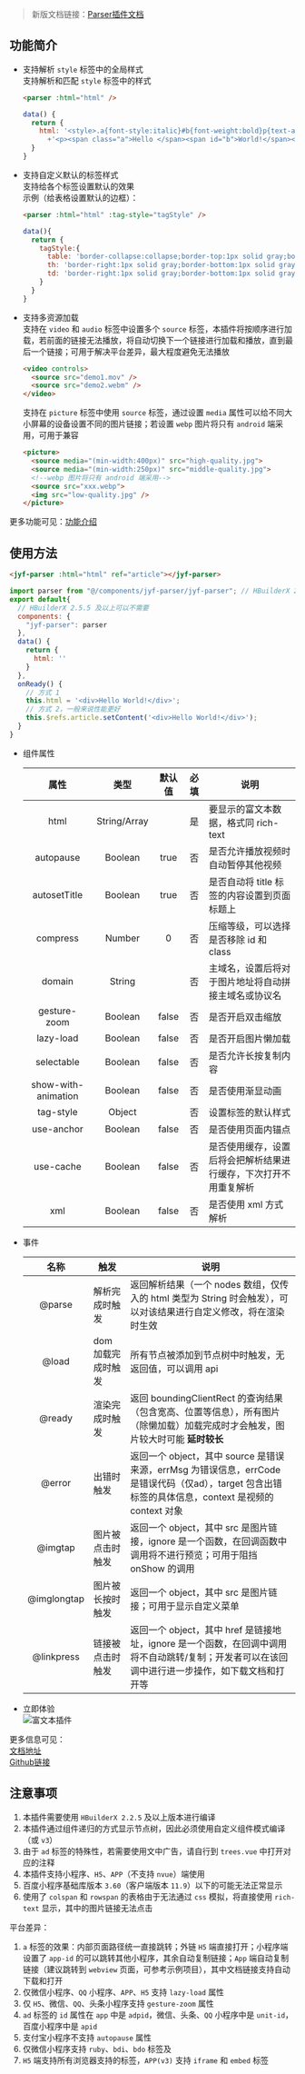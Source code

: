 >新版文档链接：[Parser插件文档](https://jin-yufeng.github.io/Parser)  

## 功能简介 ##
- 支持解析 `style` 标签中的全局样式  
  支持解析和匹配 `style` 标签中的样式 
  ``` html
  <parser :html="html" />
  ```
  ``` javascript
  data() {
    return {
      html: '<style>.a{font-style:italic}#b{font-weight:bold}p{text-align:center}</style>'
  	    +'<p><span class="a">Hello </span><span id="b">World!</span></p>'
    }
  }
  ```

- 支持自定义默认的标签样式  
  支持给各个标签设置默认的效果  
  示例（给表格设置默认的边框）：
  ```html
  <parser :html="html" :tag-style="tagStyle" />
  ```
  ```javascript
  data(){
    return {
      tagStyle:{
        table: 'border-collapse:collapse;border-top:1px solid gray;border-left:1px solid gray;',
        th: 'border-right:1px solid gray;border-bottom:1px solid gray;',
        td: 'border-right:1px solid gray;border-bottom:1px solid gray;'
      }
    }
  }
  ```

- 支持多资源加载  
  支持在 `video` 和 `audio` 标签中设置多个 `source` 标签，本插件将按顺序进行加载，若前面的链接无法播放，将自动切换下一个链接进行加载和播放，直到最后一个链接；可用于解决平台差异，最大程度避免无法播放
  ```html
  <video controls>
    <source src="demo1.mov" />
    <source src="demo2.webm" />
  </video>
  ```
  支持在 `picture` 标签中使用 `source` 标签，通过设置 `media` 属性可以给不同大小屏幕的设备设置不同的图片链接；若设置 `webp` 图片将只有 `android` 端采用，可用于兼容
  ```html
  <picture>
    <source media="(min-width:400px)" src="high-quality.jpg">
    <source media="(min-width:250px)" src="middle-quality.jpg">
    <!--webp 图片将只有 android 端采用-->
    <source src="xxx.webp">
    <img src="low-quality.jpg" />
  </picture>
  ```
 
更多功能可见：[功能介绍](https://jin-yufeng.github.io/Parser/#/)

## 使用方法 ##
```html
<jyf-parser :html="html" ref="article"></jyf-parser>
```
```javascript
import parser from "@/components/jyf-parser/jyf-parser"; // HBuilderX 2.5.5 及以上可以不需要
export default{
  // HBuilderX 2.5.5 及以上可以不需要
  components: {
    "jyf-parser": parser
  },
  data() {
    return {
      html: ''
    }
  },
  onReady() {
    // 方式 1
    this.html = '<div>Hello World!</div>';
    // 方式 2，一般来说性能更好
    this.$refs.article.setContent('<div>Hello World!</div>');
  }
}
```

- 组件属性  

  | 属性 | 类型 | 默认值 | 必填 | 说明 |
  |:----:|:----:|:----:|:----:|----|
  | html | String/Array | | 是 | 要显示的富文本数据，格式同 rich-text |
  | autopause | Boolean | true | 否 | 是否允许播放视频时自动暂停其他视频 |
  | autosetTitle | Boolean | true | 否 | 是否自动将 title 标签的内容设置到页面标题上 |
  | compress | Number | 0 | 否 | 压缩等级，可以选择是否移除 id 和 class |
  | domain | String |  | 否 | 主域名，设置后将对于图片地址将自动拼接主域名或协议名 |
  | gesture-zoom | Boolean | false | 否 | 是否开启双击缩放 |
  | lazy-load | Boolean | false | 否 | 是否开启图片懒加载 |
  | selectable | Boolean | false | 否 | 是否允许长按复制内容 |
  | show-with-animation | Boolean | false | 否 | 是否使用渐显动画 |
  | tag-style | Object | | 否 | 设置标签的默认样式 |
  | use-anchor | Boolean | false | 否 | 是否使用页面内锚点 |
  | use-cache | Boolean | false | 否 | 是否使用缓存，设置后将会把解析结果进行缓存，下次打开不用重复解析 |
  | xml | Boolean | false | 否 | 是否使用 xml 方式解析 |

- 事件  

  | 名称 | 触发 | 说明 |
  |:----:|----|----|
  | @parse | 解析完成时触发 | 返回解析结果（一个 nodes 数组，仅传入的 html 类型为 String 时会触发），可以对该结果进行自定义修改，将在渲染时生效 |
  | @load | dom 加载完成时触发 | 所有节点被添加到节点树中时触发，无返回值，可以调用 api |
  | @ready | 渲染完成时触发 | 返回 boundingClientRect 的查询结果（包含宽高、位置等信息），所有图片（除懒加载）加载完成时才会触发，图片较大时可能 **延时较长** |
  | @error | 出错时触发 | 返回一个 object，其中 source 是错误来源，errMsg 为错误信息，errCode 是错误代码（仅ad），target 包含出错标签的具体信息，context 是视频的 context 对象 |
  | @imgtap | 图片被点击时触发 | 返回一个 object，其中 src 是图片链接，ignore 是一个函数，在回调函数中调用将不进行预览；可用于阻挡 onShow 的调用 |
  | @imglongtap | 图片被长按时触发 | 返回一个 object，其中 src 是图片链接；可用于显示自定义菜单 |
  | @linkpress | 链接被点击时触发 | 返回一个 object，其中 href 是链接地址，ignore 是一个函数，在回调中调用将不自动跳转/复制；开发者可以在该回调中进行进一步操作，如下载文档和打开等 | 

- 立即体验  
  ![富文本插件](https://6874-html-foe72-1259071903.tcb.qcloud.la/md/md5.jpg?sign=9e6729ea9ccb15da6f3d301cd31a4f08&t=1572768042)   

更多信息可见：  
[文档地址](https://jin-yufeng.github.io/Parser)  
[Github链接](https://github.com/jin-yufeng/Parser)  

## 注意事项 ##
1. 本插件需要使用 `HBuilderX 2.2.5` 及以上版本进行编译  
2. 本插件通过组件递归的方式显示节点树，因此必须使用自定义组件模式编译（或 `v3`）  
3. 由于 `ad` 标签的特殊性，若需要使用文中广告，请自行到 `trees.vue` 中打开对应的注释    
4. 本插件支持小程序、`H5`、`APP`（不支持 `nvue`）端使用   
5. 百度小程序基础库版本 `3.60`（客户端版本 `11.9`）以下的可能无法正常显示  
6. 使用了 `colspan` 和 `rowspan` 的表格由于无法通过 `css` 模拟，将直接使用 `rich-text` 显示，其中的图片链接无法点击  

平台差异：
1. `a` 标签的效果：内部页面路径统一直接跳转；外链 `H5` 端直接打开；小程序端设置了 `app-id` 的可以跳转其他小程序，其余自动复制链接；`App` 端自动复制链接（建议跳转到 `webview` 页面，可参考示例项目），其中文档链接支持自动下载和打开  
2. 仅微信小程序、`QQ` 小程序、`APP`、`H5` 支持 `lazy-load` 属性  
3. 仅 `H5`、微信、`QQ`、头条小程序支持 `gesture-zoom` 属性  
4. `ad` 标签的 `id` 属性在 `app` 中是 `adpid`，微信、头条、`QQ` 小程序中是 `unit-id`，百度小程序中是 `apid`    
5. 支付宝小程序不支持 `autopause` 属性  
6. 仅微信小程序支持 `ruby`、`bdi`、`bdo` 标签及  
7. `H5` 端支持所有浏览器支持的标签，`APP(v3)` 支持 `iframe` 和 `embed` 标签  